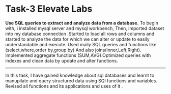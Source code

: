 # Task-3 Elevate Labs
**Use SQL queries to extract and analyze data from a database.**
To begin with, i installed mysql server and mysql workbench, Then, imported dataset into my database connection .Started to load all rows and columns and started to analyze the data for which we can alter or update to easily understandable and execute.
Used maily SQL queries and functions like (select,where,order by,group by)
And also joins(inner,Left,Right).
Implemented aggregate functions (SUM,AVG).Optimized queries with indexes and clean data by update and alter functions.
***************************
In this task, I have gained knowledge about sql databases and learnt to manupilate and query structured data using SQl functions and variables.
Revised all functions and its applications and uses of it .
